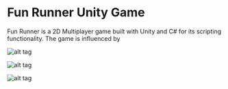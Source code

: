 # Fun Runner Unity Game

Fun Runner is a 2D Multiplayer game built with Unity and C# for its scripting functionality. 
The game is influenced by 


![alt tag](https://i.imgur.com/oI96kwu.png)

![alt tag](https://i.imgur.com/npxhcbR.png)

![alt tag](https://i.imgur.com/3tE9M83.png)

